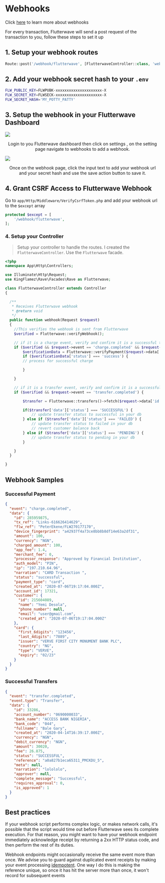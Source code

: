 # Webhooks

Click [here](https://developer.flutterwave.com/reference#webhook) to learn more about webhooks

For every transaction, Flutterwave will send a post request of the transaction to you, follow these steps to set it up




## 1. Setup your webhook routes

```php
Route::post('/webhook/flutterwave', [FlutterwaveController::class, 'webhook'])->name('webhook');

```



## 2. Add your webhook secret hash to your `.env`

```bash
FLW_PUBLIC_KEY=FLWPUBK-xxxxxxxxxxxxxxxxxxxxx-X
FLW_SECRET_KEY=FLWSECK-xxxxxxxxxxxxxxxxxxxxx-X
FLW_SECRET_HASH='MY_POTTY_PATTY'
```

## 3. Setup the webhook in your Flutterwave Dashboard

<img src="https://files.readme.io/6fc5add-Screenshot_2018-01-19_11.45.24.png" style="margin: 0 auto;" >

<p style="text-align: center">Login to you Flutterwave dashboard then click on settings , on the setting page navigate to webhooks to add a webhook.</p>

<img src="https://files.readme.io/fd1589b-webhook.png" style="margin: 0 auto;" >

<p style="text-align: center">Once on the webhook page, click the input text to add your webhook url and your secret hash and use the save action button to save it.</p>

## 4. Grant CSRF Access to Flutterwave Webhook

Go to `app/Http/Middleware/VerifyCsrfToken.php` and add your webhook url to the `$except` array

```php
protected $except = [
    '/webhook/flutterwave',
];
```

### 4. Setup your Controller

> Setup your controller to handle the routes. I created the `FlutterwaveController`. Use the `Flutterwave`
> facade.

```php
<?php
namespace App\Http\Controllers;

use Illuminate\Http\Request;
use KingFlamez\Rave\Facades\Rave as Flutterwave;

class FlutterwaveController extends Controller
{

  /**
   * Receives Flutterwave webhook
   * @return void
   */
  public function webhook(Request $request)
  {
    //This verifies the webhook is sent from Flutterwave
    $verified = Flutterwave::verifyWebhook();

    // if it is a charge event, verify and confirm it is a successful transaction
    if ($verified && $request->event == 'charge.completed' && $request->data->status == 'successful') {
        $verificationData = Flutterwave::verifyPayment($request->data['id']);
        if ($verificationData['status'] === 'success') {
        // process for successful charge

        }

    }

    // if it is a transfer event, verify and confirm it is a successful transfer
    if ($verified && $request->event == 'transfer.completed') {

        $transfer = Flutterwave::transfers()->fetch($request->data['id']);

        if($transfer['data']['status'] === 'SUCCESSFUL') {
            // update transfer status to successful in your db
        } else if ($transfer['data']['status'] === 'FAILED') {
            // update transfer status to failed in your db
            // revert customer balance back
        } else if ($transfer['data']['status'] === 'PENDING') {
            // update transfer status to pending in your db
        }

    }
  }

}

```

## Webhook Samples

### Successful Payment

```json
{
  "event": "charge.completed",
  "data": {
    "id": 285959875,
    "tx_ref": "Links-616626414629",
    "flw_ref": "PeterEkene/FLW270177170",
    "device_fingerprint": "a42937f4a73ce8bb8b8df14e63a2df31",
    "amount": 100,
    "currency": "NGN",
    "charged_amount": 100,
    "app_fee": 1.4,
    "merchant_fee": 0,
    "processor_response": "Approved by Financial Institution",
    "auth_model": "PIN",
    "ip": "197.210.64.96",
    "narration": "CARD Transaction ",
    "status": "successful",
    "payment_type": "card",
    "created_at": "2020-07-06T19:17:04.000Z",
    "account_id": 17321,
    "customer": {
      "id": 215604089,
      "name": "Yemi Desola",
      "phone_number": null,
      "email": "user@gmail.com",
      "created_at": "2020-07-06T19:17:04.000Z"
    },
    "card": {
      "first_6digits": "123456",
      "last_4digits": "7889",
      "issuer": "VERVE FIRST CITY MONUMENT BANK PLC",
      "country": "NG",
      "type": "VERVE",
      "expiry": "02/23"
    }
  }
}
```

### Successful Transfers

```json
{
  "event": "transfer.completed",
  "event.type": "Transfer",
  "data": {
    "id": 33286,
    "account_number": "0690000033",
    "bank_name": "ACCESS BANK NIGERIA",
    "bank_code": "044",
    "fullname": "Bale Gary",
    "created_at": "2020-04-14T16:39:17.000Z",
    "currency": "NGN",
    "debit_currency": "NGN",
    "amount": 30020,
    "fee": 26.875,
    "status": "SUCCESSFUL",
    "reference": "a0a827b1eca65311_PMCKDU_5",
    "meta": null,
    "narration": "lolololo",
    "approver": null,
    "complete_message": "Successful",
    "requires_approval": 0,
    "is_approved": 1
  }
}
```

## Best practices

If your webhook script performs complex logic, or makes network calls, it's possible that the script would time out before Flutterwave sees its complete execution. For that reason, you might want to have your webhook endpoint immediately acknowledge receipt by returning a 2xx HTTP status code, and then perform the rest of its duties.

Webhook endpoints might occasionally receive the same event more than once. We advise you to guard against duplicated event receipts by making your event processing [idempotent](https://en.wikipedia.org/wiki/Idempotence). One way I do this is making the reference unique, so once it has hit the server more than once, it won't record for subsequent events

